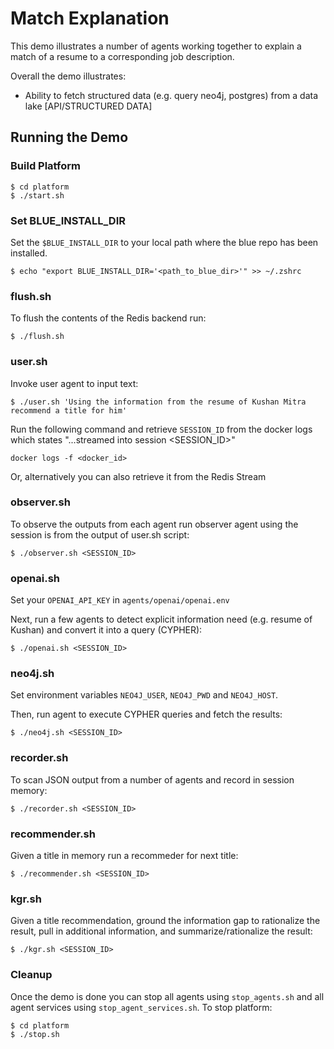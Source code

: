 # Match Explanation

This demo illustrates a number of agents working together to explain a match of a resume to a corresponding job description. 

Overall the demo illustrates:
* Ability to fetch structured data (e.g. query neo4j, postgres) from a data lake [API/STRUCTURED DATA]

## Running the Demo

### Build Platform

```
$ cd platform
$ ./start.sh
```

### Set BLUE_INSTALL_DIR

Set the `$BLUE_INSTALL_DIR` to your local path where the blue repo has been installed.

```
$ echo "export BLUE_INSTALL_DIR='<path_to_blue_dir>'" >> ~/.zshrc
```

### flush.sh
To flush the contents of the Redis backend run:
```
$ ./flush.sh
```

### user.sh
Invoke user agent to input text:
```
$ ./user.sh 'Using the information from the resume of Kushan Mitra recommend a title for him'
```

 Run the following command and retrieve `SESSION_ID` from the docker logs which states "...streamed into session <SESSION_ID>"
```
docker logs -f <docker_id>
```
Or, alternatively you can also retrieve it from the Redis Stream

### observer.sh
To observe the outputs from each agent run observer agent using the session is from the output of user.sh script:
```
$ ./observer.sh <SESSION_ID>
```

### openai.sh

Set your `OPENAI_API_KEY` in `agents/openai/openai.env`

Next, run a few agents to detect explicit information need (e.g. resume of Kushan) and convert it into a query (CYPHER):
```
$ ./openai.sh <SESSION_ID>
```

### neo4j.sh

Set environment variables `NEO4J_USER`, `NEO4J_PWD` and `NEO4J_HOST`.

Then, run agent to execute CYPHER queries and fetch the results:
```
$ ./neo4j.sh <SESSION_ID>
```

### recorder.sh
To scan JSON output from a number of agents and record in session memory:
```
$ ./recorder.sh <SESSION_ID>
```

### recommender.sh
Given a title in memory run a recommeder for next title:
```
$ ./recommender.sh <SESSION_ID>
```

### kgr.sh
Given a title recommendation, ground the information gap to rationalize the result, pull in additional information, and summarize/rationalize the result:
```
$ ./kgr.sh <SESSION_ID>
```

### Cleanup
Once the demo is done you can stop all agents using `stop_agents.sh` and all agent services using `stop_agent_services.sh`.
To stop platform:
```
$ cd platform
$ ./stop.sh
```

